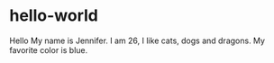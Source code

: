 # hello-world
Hello
My name is Jennifer. I am 26, I like cats, dogs and dragons.
My favorite color is blue.  
